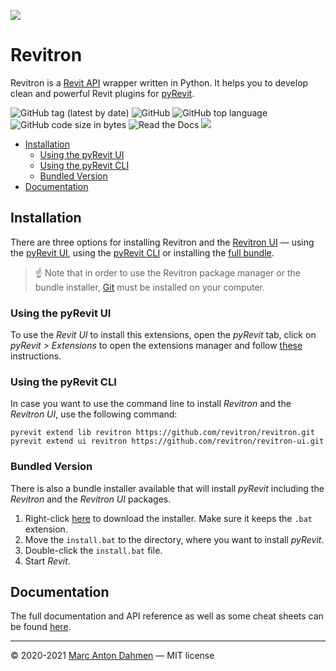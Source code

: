 ![](https://raw.githubusercontent.com/revitron/revitron/master/svg/revitron-readme.svg)

# Revitron

Revitron is a [Revit API](https://www.revitapidocs.com/) wrapper written in Python. It helps you to develop clean and powerful Revit plugins for [pyRevit](https://github.com/eirannejad/pyRevit). 

![GitHub tag (latest by date)](https://img.shields.io/github/v/tag/revitron/revitron?label=version&color=222222)
![GitHub](https://img.shields.io/github/license/revitron/revitron?color=222222)
![GitHub top language](https://img.shields.io/github/languages/top/revitron/revitron?color=222222)
![GitHub code size in bytes](https://img.shields.io/github/languages/code-size/revitron/revitron?color=222222)
![Read the Docs](https://img.shields.io/readthedocs/revitron?color=222222)
![](https://img.shields.io/badge/Revit-2019--2022-222222)

- [Installation](#installation)
	- [Using the pyRevit UI](#using-the-pyrevit-ui)
	- [Using the pyRevit CLI](#using-the-pyrevit-cli)
	- [Bundled Version](#bundled-version)
- [Documentation](#documentation)

## Installation

There are three options for installing Revitron and the [Revitron UI](https://revitron-ui.readthedocs.io/) &mdash; using the [pyRevit UI](#using-the-pyrevit-ui), using the [pyRevit CLI](#using-the-pyrevit-cli) or installing the [full bundle](#bundled-version).

> ☝ Note that in order to use the Revitron package manager or the bundle installer, [Git](https://git-scm.com/) must be installed on your computer.

### Using the pyRevit UI

To use the *Revit UI* to install this extensions, open the *pyRevit* tab, click on *pyRevit > Extensions* to open the extensions manager and follow [these](https://www.notion.so/Install-Extensions-0753ab78c0ce46149f962acc50892491) instructions.

### Using the pyRevit CLI

In case you want to use the command line to install *Revitron* and the *Revitron UI*, use the following command:

	pyrevit extend lib revitron https://github.com/revitron/revitron.git
	pyrevit extend ui revitron https://github.com/revitron/revitron-ui.git

### Bundled Version

There is also a bundle installer available that will install *pyRevit* including the *Revitron* and the *Revitron UI* packages.

1. Right-click [here](https://raw.githubusercontent.com/revitron/installer/master/install.bat) to download the installer. Make sure it keeps the `.bat` extension.
2. Move the `install.bat` to the directory, where you want to install *pyRevit*.
3. Double-click the `install.bat` file.
4. Start *Revit*.

## Documentation

The full documentation and API reference as well as some cheat sheets can be found [here](https://revitron.readthedocs.io/).

---

&copy; 2020-2021 [Marc Anton Dahmen](https://marcdahmen.de) &mdash; MIT license